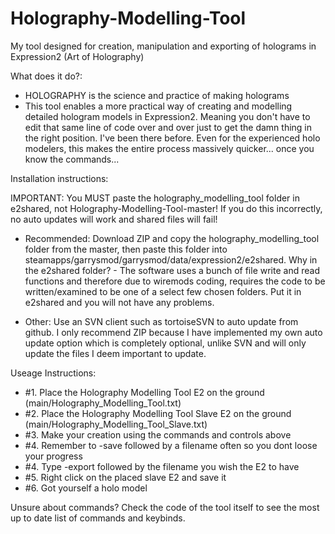 # Holography-Modelling-Tool
My tool designed for creation, manipulation and exporting of holograms in Expression2 (Art of Holography)

What does it do?:
  - HOLOGRAPHY is the science and practice of making holograms
  - This tool enables a more practical way of creating and modelling detailed hologram models in Expression2. Meaning you don't have to edit that same line of code over and over just to get the damn thing in the right position. I've been there before. Even for the experienced holo modelers, this makes the entire process massively quicker... once you know the commands...

Installation instructions:
  
  IMPORTANT: You MUST paste the holography_modelling_tool folder in e2shared, not Holography-Modelling-Tool-master! If you do this incorrectly, no auto updates will work and shared files will fail!
  
  - Recommended:
  Download ZIP and copy the holography_modelling_tool folder from the master, then paste this folder into steamapps/garrysmod/garrysmod/data/expression2/e2shared.
  Why in the e2shared folder? - The software uses a bunch of file write and read functions and therefore due to wiremods coding, requires the code to be written/examined to be one of a select few chosen folders. Put it in e2shared and you will not have any problems.
  
  - Other:
  Use an SVN client such as tortoiseSVN to auto update from github. I only recommend ZIP because I have implemented my own auto update option which is completely optional, unlike SVN and will only update the files I deem important to update.

Useage Instructions:
  - #1. Place the Holography Modelling Tool E2 on the ground (main/Holography_Modelling_Tool.txt)
  - #2. Place the Holography Modelling Tool Slave E2 on the ground (main/Holography_Modelling_Tool_Slave.txt)
  - #3. Make your creation using the commands and controls above
  - #4. Remember to -save followed by a filename often so you dont loose your progress
  - #4. Type -export followed by the filename you wish the E2 to have
  - #5. Right click on the placed slave E2 and save it
  - #6. Got yourself a holo model
  
Unsure about commands? Check the code of the tool itself to see the most up to date list of commands and keybinds.
